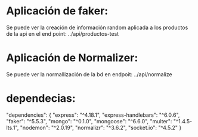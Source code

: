 
# Aplicación de faker:
Se puede ver la creación de información random aplicada a los productos de la api en el end point:
../api/productos-test

# Aplicación de Normalizer:
Se puede ver la normallización de la bd en endpoit:
../api/normalize



# dependecias:
"dependencies": {
    "express": "^4.18.1",
    "express-handlebars": "^6.0.6",
    "faker": "^5.5.3",
    "mongo": "^0.1.0",
    "mongoose": "^6.6.0",
    "multer": "^1.4.5-lts.1",
    "nodemon": "^2.0.19",
    "normalizr": "^3.6.2",
    "socket.io": "^4.5.2"
  }
